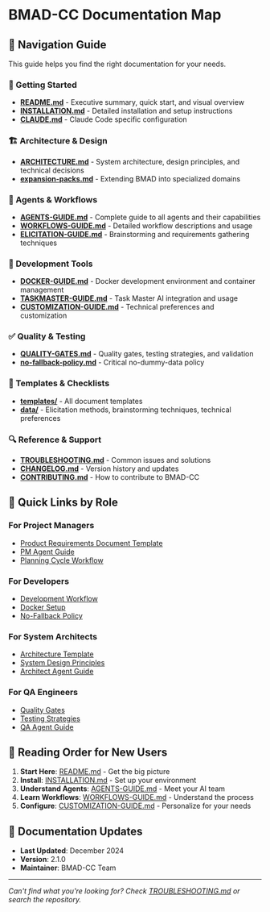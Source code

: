 # BMAD-CC Documentation Map

## 📍 Navigation Guide

This guide helps you find the right documentation for your needs.

### 🚀 Getting Started
- **[README.md](../README.md)** - Executive summary, quick start, and visual overview
- **[INSTALLATION.md](INSTALLATION.md)** - Detailed installation and setup instructions
- **[CLAUDE.md](../CLAUDE.md)** - Claude Code specific configuration

### 🏗️ Architecture & Design
- **[ARCHITECTURE.md](ARCHITECTURE.md)** - System architecture, design principles, and technical decisions
- **[expansion-packs.md](expansion-packs.md)** - Extending BMAD into specialized domains

### 👥 Agents & Workflows
- **[AGENTS-GUIDE.md](AGENTS-GUIDE.md)** - Complete guide to all agents and their capabilities
- **[WORKFLOWS-GUIDE.md](WORKFLOWS-GUIDE.md)** - Detailed workflow descriptions and usage
- **[ELICITATION-GUIDE.md](ELICITATION-GUIDE.md)** - Brainstorming and requirements gathering techniques

### 🔧 Development Tools
- **[DOCKER-GUIDE.md](DOCKER-GUIDE.md)** - Docker development environment and container management
- **[TASKMASTER-GUIDE.md](TASKMASTER-GUIDE.md)** - Task Master AI integration and usage
- **[CUSTOMIZATION-GUIDE.md](CUSTOMIZATION-GUIDE.md)** - Technical preferences and customization

### ✅ Quality & Testing
- **[QUALITY-GATES.md](QUALITY-GATES.md)** - Quality gates, testing strategies, and validation
- **[no-fallback-policy.md](no-fallback-policy.md)** - Critical no-dummy-data policy

### 📝 Templates & Checklists
- **[templates/](templates/)** - All document templates
- **[data/](data/)** - Elicitation methods, brainstorming techniques, technical preferences

### 🔍 Reference & Support
- **[TROUBLESHOOTING.md](TROUBLESHOOTING.md)** - Common issues and solutions
- **[CHANGELOG.md](../CHANGELOG.md)** - Version history and updates
- **[CONTRIBUTING.md](CONTRIBUTING.md)** - How to contribute to BMAD-CC

## 🎯 Quick Links by Role

### For Project Managers
- [Product Requirements Document Template](templates/product-requirements-document.md.tmpl)
- [PM Agent Guide](AGENTS-GUIDE.md#product-manager-agent)
- [Planning Cycle Workflow](WORKFLOWS-GUIDE.md#planning-cycle)

### For Developers
- [Development Workflow](WORKFLOWS-GUIDE.md#development-workflow)
- [Docker Setup](DOCKER-GUIDE.md#setup)
- [No-Fallback Policy](no-fallback-policy.md)

### For System Architects
- [Architecture Template](templates/architecture-specification.md.tmpl)
- [System Design Principles](ARCHITECTURE.md#design-principles)
- [Architect Agent Guide](AGENTS-GUIDE.md#system-architect-agent)

### For QA Engineers
- [Quality Gates](QUALITY-GATES.md)
- [Testing Strategies](QUALITY-GATES.md#testing-strategies)
- [QA Agent Guide](AGENTS-GUIDE.md#qa-engineer-agent)

## 📖 Reading Order for New Users

1. **Start Here**: [README.md](../README.md) - Get the big picture
2. **Install**: [INSTALLATION.md](INSTALLATION.md) - Set up your environment
3. **Understand Agents**: [AGENTS-GUIDE.md](AGENTS-GUIDE.md) - Meet your AI team
4. **Learn Workflows**: [WORKFLOWS-GUIDE.md](WORKFLOWS-GUIDE.md) - Understand the process
5. **Configure**: [CUSTOMIZATION-GUIDE.md](CUSTOMIZATION-GUIDE.md) - Personalize for your needs

## 🔄 Documentation Updates

- **Last Updated**: December 2024
- **Version**: 2.1.0
- **Maintainer**: BMAD-CC Team

---

*Can't find what you're looking for? Check [TROUBLESHOOTING.md](TROUBLESHOOTING.md) or search the repository.*